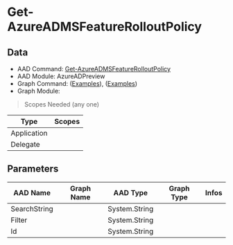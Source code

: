 # Get-AzureADMSFeatureRolloutPolicy

> 

## Data

+ AAD Command: [Get-AzureADMSFeatureRolloutPolicy](https://docs.microsoft.com/en-us/powershell/module/AzureADPreview/Get-AzureADMSFeatureRolloutPolicy)
+ AAD Module: AzureADPreview
+ Graph Command: []() ([Examples](https://github.com/orgs/msgraph/discussions?discussions_q=)), []() ([Examples](https://github.com/orgs/msgraph/discussions?discussions_q=))
+ Graph Module: 

> Scopes Needed (any one)

|Type|Scopes|
|---|---|
|Application||
|Delegate||

## Parameters

|AAD Name|Graph Name|AAD Type|Graph Type|Infos|
|---|---|---|---|---|
|SearchString||System.String|||
|Filter||System.String|||
|Id||System.String|||

